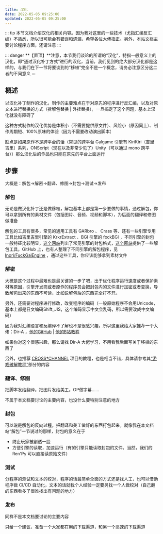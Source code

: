 ```yaml
---
title: 汉化
date: 2022-05-05 09:25:00
updated: 2022-05-05 09:25:00
---
```


::: tip
本节文档介绍汉化的相关内容。因为我对这里的一些技术（尤指汇编反汇编）不熟悉，所以很可能会有错误和遗漏，希望各位大佬指正。另外，本站文档主要讨论程序方面，还请注意
:::

::: danger
**【置顶】**注意，本节我们谈论的所谓的“汉化”，特指一般意义上的汉化，即“通过汉化补丁方式”进行的汉化，当前，我们见到的绝大部分汉化都是这样的，与我们在下一节将要谈到的“移植”完全不是一个概念，请务必注意区分这二者的不同意义
:::

## 概述

以汉化补丁制作的汉化，制作的主要难点在于对原先的程序进行反汇编，以及对原文本进行替换的方式（拆解包替换 | 外挂替换），一旦搞定了这个问题，基本上汉化就没有障碍了

这种方式制作的汉化优势是体积小（不需要提供原文件）、风险小（原因同上）、制作周期短、100%原味的体验（因为不需要改动演出脚本）

缺点是如果原作不是跨平台的话（常见的跨平台 Galgame 引擎有 KiriKiri（吉里吉里）系列，ONScript（现在以及非常少见了）Unity（可以通过 mono 跨平台））那么汉化后的作品也只能在原先的平台上面运行

## 步骤

大概是：解包->解密->翻译、修图->封包->测试->发布

### 解包

无论是做汉化补丁还是做移植，解包基本上都是第一步要做的事情，通过解包，你可以拿到所有的素材文件（包括图片、音频、视频和脚本），为后面的翻译和修图做准备

解包的工具有很多，常见的通用工具有 GARbro 、 Crass 等、还有一些引擎专用工具比如吉里吉里引擎的 KrkrExtract 、BGI 引擎的 fxckBGI ，不同引擎的封包一般特征比较明显，[这个网站](https://morkt.github.io/GARbro/supported.html)列出了常见引擎的封包格式，[这个网站](http://asmodean.reverse.net/pages/tools_index.html)提供了一些解包工具，GitHub 上，也有人整理了不同引擎的解包程序，见 [Inori/FuckGalEngine](https://github.com/Inori/FuckGalEngine) ，通过这些工具，你应该能够拿到素材文件

### 解密

大概是这个过程中最难也是最关键的一步了吧，出于优化程序运行速度或者保护素材等原因，引擎开发商或者原作的程序员会把封包内的文件进行加密或者变换，导致解包出来的东西不可读，比如说解包后的东西完全打不开。

另外，还需要对程序进行修改，改变程序的编码（一般原始程序不会用Unicode，基本上都是日文编码Shift_JIS，这个编码显示中文会乱码，所以需要改成中文编码）

因为我对汇编语言和反编译不了解也不是很感兴趣，所以这里我给大家推荐一个大佬：Dir-A ，[他的GitHub](https://github.com/Dir-A) | [他的B站教程](https://space.bilibili.com/8144708) 

如果你对这个很感兴趣，那么请找 Dir-A 大佬学习，不用看我后面写关于移植的东西了

另外，也推荐 [CROSS†CHANNEL](https://github.com/MewX/cross-channel_chinese-localization_project) 项目的教程，也是相当不错，具体请参考其[“游戏破解教程”](https://github.com/MewX/cross-channel_chinese-localization_project/tree/master/Scripts/%E6%B8%B8%E6%88%8F%E7%A0%B4%E8%A7%A3%E6%95%99%E7%A8%8B)部分的内容

### 翻译、修图

把脚本发给翻译，把图片发给美工，OP做字幕……

不属于本文档要讨论的主要内容，也没什么要特别注意的地方

### 封包

可以说是解包的反向过程，把翻译和美工做好的东西打包起来。就像我在本文档站“解包”一节说过的那样，封包的意义在于

- 防止玩家被剧透一脸
- 方便引擎的读取，加速运行（有的引擎只能读取封包的文件，当然，我们的 Ren'Py 可以直接读原始文件）

### 测试

分程序的测试和文本的校对，程序的话最简单全面的方式还是找人工，也可以借助程序做 CI/CD 自动化，文本的话就我个人经验一定要另找一个人做校对（自己翻的东西看多了很难找出有问题的地方）

### 发布

同样不是本文档要讨论的主要内容

只给一个建议，准备一个大家都在用的下载渠道，和另一个高速的下载渠道

